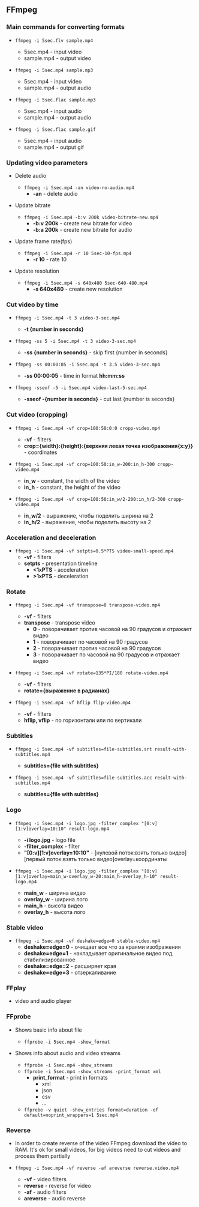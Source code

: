## FFmpeg

### Main commands for converting formats 

- `ffmpeg -i 5sec.flv sample.mp4`
    - 5sec.mp4 - input video
    - sample.mp4 - output video
    
- `ffmpeg -i 5sec.mp4 sample.mp3`
    - 5sec.mp4 - input video
    - sample.mp4 - output audio   
    
- `ffmpeg -i 5sec.flac sample.mp3`
    - 5sec.mp4 - input audio
    - sample.mp4 - output audio       
    
- `ffmpeg -i 5sec.flac sample.gif`
  - 5sec.mp4 - input audio
  - sample.mp4 - output gif
  
### Updating video parameters

- Delete audio 
    - `ffmpeg -i 5sec.mp4 -an video-no-audio.mp4`        
        - **-an** - delete audio

- Update bitrate
    - `ffmpeg -i 5sec.mp4 -b:v 200k video-bitrate-new.mp4`    
        - **-b:v 200k** - create new bitrate for video
        - **-b:a 200k** - create new bitrate for audio
        
- Update frame rate(fps)
    - `ffmpeg -i 5sec.mp4 -r 10 5sec-10-fps.mp4` 
        - **-r 10** - rate 10  

- Update resolution
    - `ffmpeg -i 5sec.mp4 -s 640x480 5sec-640-480.mp4`
        - **-s 640x480** - create new resolution

### Cut video by time

- `ffmpeg -i 5sec.mp4 -t 3 video-3-sec.mp4`
    - **-t {number in seconds}** 
    
- `ffmpeg -ss 5 -i 5sec.mp4 -t 3 video-3-sec.mp4`    
    - **-ss {number in seconds}** - skip first {number in seconds}
    
- `ffmpeg -ss 00:00:05 -i 5sec.mp4 -t 3.5 video-3-sec.mp4`
    - **-ss 00:00:05** - time in format __hh:mm:ss__
    
- `ffmpeg -sseof -5 -i 5sec.mp4 video-last-5-sec.mp4`
    - **-sseof -{number is seconds}** - cut last {number is seconds}
    
### Cut video (cropping)    

- `ffmpeg -i 5sec.mp4 -vf crop=100:50:0:0 cropp-video.mp4`
    - **-vf** - filters
    - **crop={width}:{height}:{верхняя левая точка изображения{x:y}}** - coordinates

- `ffmpeg -i 5sec.mp4 -vf crop=100:50:in_w-200:in_h-300 cropp-video.mp4`    
    - **in_w** - constant, the width of the video
    - **in_h** - constant, the height of the video
    
- `ffmpeg -i 5sec.mp4 -vf crop=100:50:in_w/2-200:in_h/2-300 cropp-video.mp4`    
    - **in_w/2** - выражение, чтобы поделить ширина на 2
    - **in_h/2** - выражение, чтобы поделить высоту на 2    
    
### Acceleration and deceleration 

- `ffmpeg -i 5sec.mp4 -vf setpts=0.5*PTS video-small-speed.mp4`   
    - **-vf** - filters
    - **setpts** - presentation timeline
        - **<1xPTS** - acceleration
        - **>1xPTS** - deceleration
       
### Rotate

- `ffmpeg -i 5sec.mp4 -vf transpose=0 transpose-video.mp4`        
     - **-vf** - filters
     - **transpose** - transpose video
        - **0** - поворачивает против часовой на 90 градусов и отражает видео
        - **1** - поворачивает по часовой на 90 градусов 
        - **2** - поворачивает против часовой на 90 градусов 
        - **3** - поворачивает по часовой на 90 градусов и отражает видео 
        
- `ffmpeg -i 5sec.mp4 -vf rotate=135*PI/180 rotate-video.mp4`  
    - **-vf** - filters
    - **rotate={выражение в радианах}**  
    
- `ffmpeg -i 5sec.mp4 -vf hflip flip-video.mp4`  
    - **-vf** - filters
    - **hflip, vflip** - по горизонтали или по вертикали 
    
### Subtitles

- `ffmpeg -i 5sec.mp4 -vf subtitles=file-subtitles.srt result-with-subtitles.mp4`    
    - **subtitles={file with subtitles}**
    
- `ffmpeg -i 5sec.mp4 -vf subtitles=file-subtitles.acc result-with-subtitles.mp4`    
    - **subtitles={file with subtitles}**    
    
### Logo

- `ffmpeg -i 5sec.mp4 -i logo.jpg -filter_complex "[0:v][1:v]overlay=10:10" result-logo.mp4`
    - **-i logo.jpg** - logo file
    - **-filter_complex** - filter
    - **"[0:v][1:v]overlay=10:10"** - [нулевой поток:взять только видео][первый поток:взять только видео]overlay=координаты
    
- `ffmpeg -i 5sec.mp4 -i logo.jpg -filter_complex "[0:v][1:v]overlay=main_w-overlay_w-20:main_h-overlay_h-10" result-logo.mp4`
    - **main_w** - ширина видео
    - **overlay_w** - ширина лого
    - **main_h** - высота видео
    - **overlay_h** - высота лого
    
### Stable video

- `ffmpeg -i 5sec.mp4 -vf deshake=edge=0 stable-video.mp4`
    - **deshake=edge=0** - очищает все что за краями изображения
    - **deshake=edge=1** - накладывает оригинальное видео под стабилизированное
    - **deshake=edge=2** - расширяет края
    - **deshake=edge=3** - отзеркаливание
    
### FFplay

- video and audio player

### FFprobe

- Shows basic info about file
    - `ffprobe -i 5sec.mp4 -show_format`

- Shows info about audio and video streams   
    - `ffprobe -i 5sec.mp4 -show_streams`  
    - `ffprobe -i 5sec.mp4 -show_streams -print_format xml` 
        - **print_format** - print in formats 
            - xml
            - json
            - csv
            - ...
    - `ffprobe -v quiet -show_entries format=duration -of default=noprint_wrappers=1 5sec.mp4`
    
### Reverse

- In order to create reverse of the video FFmpeg download the video to RAM.
It's ok for small videos, for big videos need to cut videos and process them partially
  

- `ffmpeg -i 5sec.mp4 -vf reverse -af areverse reverse.video.mp4`
    - **-vf** - video filters
    - **reverse** - reverse for video
    - **-af** - audio filters
    - **areverse** - audio reverse           